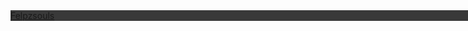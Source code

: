 <nav>
  <div class="navbar" style="background-color: #393939; position: absolute; width: 100%;">
    <a href="/">Felpzsouls</a>
  </div>
</nav>
